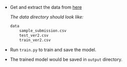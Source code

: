 - Get and extract the data from [here](https://www.kaggle.com/c/santander-product-recommendation/data)

    *The data directory should look like:*
    ```ps
    data
        sample_submission.csv
        test_ver2.csv
        train_ver2.csv
    ```

- Run `train.py` to train and save the model.
- The trained model would be saved in `output` directory.
